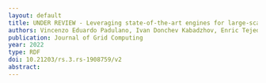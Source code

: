 ```yaml
---
layout: default
title: UNDER REVIEW - Leveraging state-of-the-art engines for large-scale data analysis in High Energy Physics
authors: Vincenzo Eduardo Padulano, Ivan Donchev Kabadzhov, Enric Tejedor Saavedra, Enrico Guiraud, Pedro Alonso-Jordá
publication: Journal of Grid Computing
year: 2022
type: RDF
doi: 10.21203/rs.3.rs-1908759/v2
abstract:
---
```

